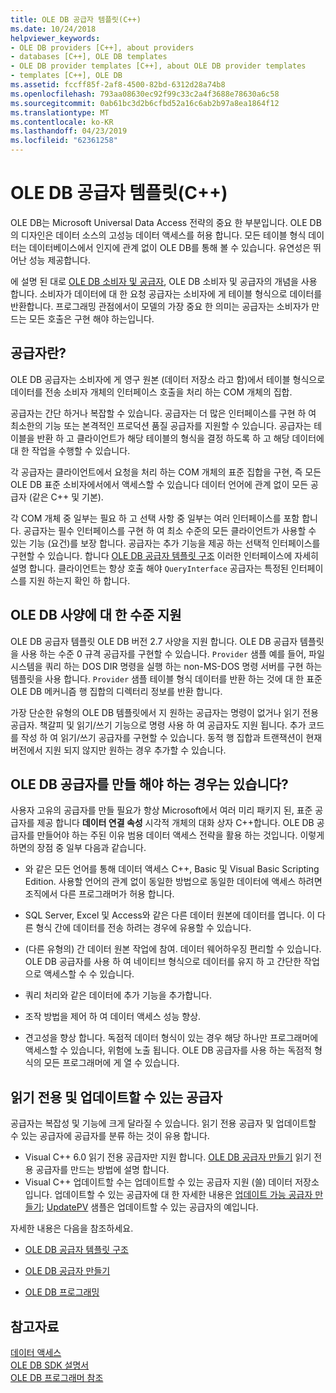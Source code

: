 ```yaml
---
title: OLE DB 공급자 템플릿(C++)
ms.date: 10/24/2018
helpviewer_keywords:
- OLE DB providers [C++], about providers
- databases [C++], OLE DB templates
- OLE DB provider templates [C++], about OLE DB provider templates
- templates [C++], OLE DB
ms.assetid: fccff85f-2af8-4500-82bd-6312d28a74b8
ms.openlocfilehash: 793aa08630ec92f99c33c2a4f3688e78630a6c58
ms.sourcegitcommit: 0ab61bc3d2b6cfbd52a16c6ab2b97a8ea1864f12
ms.translationtype: MT
ms.contentlocale: ko-KR
ms.lasthandoff: 04/23/2019
ms.locfileid: "62361258"
---
```

# <a name="ole-db-provider-templates-c"></a>OLE DB 공급자 템플릿(C++)

OLE DB는 Microsoft Universal Data Access 전략의 중요 한 부분입니다. OLE DB의 디자인은 데이터 소스의 고성능 데이터 액세스를 허용 합니다. 모든 테이블 형식 데이터는 데이터베이스에서 인지에 관계 없이 OLE DB를 통해 볼 수 있습니다. 유연성은 뛰어난 성능 제공합니다.

에 설명 된 대로 [OLE DB 소비자 및 공급자](../../data/oledb/ole-db-consumers-and-providers.md), OLE DB 소비자 및 공급자의 개념을 사용 합니다. 소비자가 데이터에 대 한 요청 공급자는 소비자에 게 테이블 형식으로 데이터를 반환합니다. 프로그래밍 관점에서이 모델의 가장 중요 한 의미는 공급자는 소비자가 만드는 모든 호출은 구현 해야 하는입니다.

## <a name="what-is-a-provider"></a>공급자란?

OLE DB 공급자는 소비자에 게 영구 원본 (데이터 저장소 라고 함)에서 테이블 형식으로 데이터를 전송 소비자 개체의 인터페이스 호출을 처리 하는 COM 개체의 집합.

공급자는 간단 하거나 복잡할 수 있습니다. 공급자는 더 많은 인터페이스를 구현 하 여 최소한의 기능 또는 본격적인 프로덕션 품질 공급자를 지원할 수 있습니다. 공급자는 테이블을 반환 하 고 클라이언트가 해당 테이블의 형식을 결정 하도록 하 고 해당 데이터에 대 한 작업을 수행할 수 있습니다.

각 공급자는 클라이언트에서 요청을 처리 하는 COM 개체의 표준 집합을 구현, 즉 모든 OLE DB 표준 소비자에서에서 액세스할 수 있습니다 데이터 언어에 관계 없이 모든 공급자 (같은 C++ 및 기본).

각 COM 개체 중 일부는 필요 하 고 선택 사항 중 일부는 여러 인터페이스를 포함 합니다. 공급자는 필수 인터페이스를 구현 하 여 최소 수준의 모든 클라이언트가 사용할 수 있는 기능 (요건)를 보장 합니다. 공급자는 추가 기능을 제공 하는 선택적 인터페이스를 구현할 수 있습니다. 합니다 [OLE DB 공급자 템플릿 구조](../../data/oledb/ole-db-provider-template-architecture.md) 이러한 인터페이스에 자세히 설명 합니다. 클라이언트는 항상 호출 해야 `QueryInterface` 공급자는 특정된 인터페이스를 지원 하는지 확인 하 합니다.

## <a name="ole-db-specification-level-support"></a>OLE DB 사양에 대 한 수준 지원

OLE DB 공급자 템플릿 OLE DB 버전 2.7 사양을 지원 합니다. OLE DB 공급자 템플릿을 사용 하는 수준 0 규격 공급자를 구현할 수 있습니다. `Provider` 샘플 예를 들어, 파일 시스템을 쿼리 하는 DOS DIR 명령을 실행 하는 non-MS-DOS 명령 서버를 구현 하는 템플릿을 사용 합니다. `Provider` 샘플 테이블 형식 데이터를 반환 하는 것에 대 한 표준 OLE DB 메커니즘 행 집합의 디렉터리 정보를 반환 합니다.

가장 단순한 유형의 OLE DB 템플릿에서 지 원하는 공급자는 명령이 없거나 읽기 전용 공급자. 책갈피 및 읽기/쓰기 기능으로 명령 사용 하 여 공급자도 지원 됩니다. 추가 코드를 작성 하 여 읽기/쓰기 공급자를 구현할 수 있습니다. 동적 행 집합과 트랜잭션이 현재 버전에서 지원 되지 않지만 원하는 경우 추가할 수 있습니다.

## <a name="when-do-you-need-to-create-an-ole-db-provider"></a>OLE DB 공급자를 만들 해야 하는 경우는 있습니다?

사용자 고유의 공급자를 만들 필요가 항상 Microsoft에서 여러 미리 패키지 된, 표준 공급자를 제공 합니다 **데이터 연결 속성** 시각적 개체의 대화 상자 C++합니다. OLE DB 공급자를 만들어야 하는 주된 이유 범용 데이터 액세스 전략을 활용 하는 것입니다. 이렇게 하면의 장점 중 일부 다음과 같습니다.

- 와 같은 모든 언어를 통해 데이터 액세스 C++, Basic 및 Visual Basic Scripting Edition. 사용할 언어의 관계 없이 동일한 방법으로 동일한 데이터에 액세스 하려면 조직에서 다른 프로그래머가 허용 합니다.

- SQL Server, Excel 및 Access와 같은 다른 데이터 원본에 데이터를 엽니다. 이 다른 형식 간에 데이터를 전송 하려는 경우에 유용할 수 있습니다.

- (다른 유형의) 간 데이터 원본 작업에 참여. 데이터 웨어하우징 편리할 수 있습니다. OLE DB 공급자를 사용 하 여 네이티브 형식으로 데이터를 유지 하 고 간단한 작업으로 액세스할 수 수 있습니다.

- 쿼리 처리와 같은 데이터에 추가 기능을 추가합니다.

- 조작 방법을 제어 하 여 데이터 액세스 성능 향상.

- 견고성을 향상 합니다. 독점적 데이터 형식이 있는 경우 해당 하나만 프로그래머에 액세스할 수 있습니다, 위험에 노출 됩니다. OLE DB 공급자를 사용 하는 독점적 형식의 모든 프로그래머에 게 열 수 있습니다.

## <a name="read-only-and-updatable-providers"></a>읽기 전용 및 업데이트할 수 있는 공급자

공급자는 복잡성 및 기능에 크게 달라질 수 있습니다. 읽기 전용 공급자 및 업데이트할 수 있는 공급자에 공급자를 분류 하는 것이 유용 합니다.

- Visual C++ 6.0 읽기 전용 공급자만 지원 합니다. [OLE DB 공급자 만들기](../../data/oledb/creating-an-ole-db-provider.md) 읽기 전용 공급자를 만드는 방법에 설명 합니다.
- Visual C++ 업데이트할 수는 업데이트할 수 있는 공급자 지원 (쓸) 데이터 저장소입니다. 업데이트할 수 있는 공급자에 대 한 자세한 내용은 [업데이트 가능 공급자 만들기](../../data/oledb/creating-an-updatable-provider.md); [UpdatePV](https://github.com/Microsoft/VCSamples/tree/master/VC2010Samples/ATL/OLEDB/Provider/UPDATEPV) 샘플은 업데이트할 수 있는 공급자의 예입니다.

자세한 내용은 다음을 참조하세요.

- [OLE DB 공급자 템플릿 구조](../../data/oledb/ole-db-provider-template-architecture.md)

- [OLE DB 공급자 만들기](../../data/oledb/creating-an-ole-db-provider.md)

- [OLE DB 프로그래밍](../../data/oledb/ole-db-programming.md)

## <a name="see-also"></a>참고자료

[데이터 액세스](../data-access-in-cpp.md)<br/>
[OLE DB SDK 설명서](/previous-versions/windows/desktop/ms722784(v=vs.85))<br/>
[OLE DB 프로그래머 참조](/sql/connect/oledb/ole-db/oledb-driver-for-sql-server-programming)<br/>
